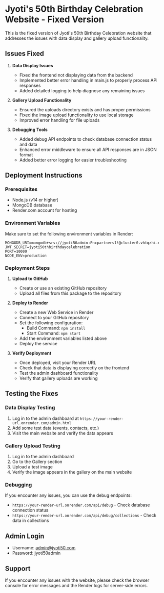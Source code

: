 # Jyoti's 50th Birthday Celebration Website - Fixed Version

This is the fixed version of Jyoti's 50th Birthday Celebration website that addresses the issues with data display and gallery upload functionality.

## Issues Fixed

1. **Data Display Issues**
   - Fixed the frontend not displaying data from the backend
   - Implemented better error handling in main.js to properly process API responses
   - Added detailed logging to help diagnose any remaining issues

2. **Gallery Upload Functionality**
   - Ensured the uploads directory exists and has proper permissions
   - Fixed the image upload functionality to use local storage
   - Improved error handling for file uploads

3. **Debugging Tools**
   - Added debug API endpoints to check database connection status and data
   - Enhanced error middleware to ensure all API responses are in JSON format
   - Added better error logging for easier troubleshooting

## Deployment Instructions

### Prerequisites
- Node.js (v14 or higher)
- MongoDB database
- Render.com account for hosting

### Environment Variables
Make sure to set the following environment variables in Render:

```
MONGODB_URI=mongodb+srv://jyoti50admin:Pncpartners1!@cluster0.vhtqzhi.mongodb.net/jyoti50celebration
JWT_SECRET=jyoti50thbirthdaycelebration
PORT=10000
NODE_ENV=production
```

### Deployment Steps

1. **Upload to GitHub**
   - Create or use an existing GitHub repository
   - Upload all files from this package to the repository

2. **Deploy to Render**
   - Create a new Web Service in Render
   - Connect to your GitHub repository
   - Set the following configuration:
     - Build Command: `npm install`
     - Start Command: `npm start`
   - Add the environment variables listed above
   - Deploy the service

3. **Verify Deployment**
   - Once deployed, visit your Render URL
   - Check that data is displaying correctly on the frontend
   - Test the admin dashboard functionality
   - Verify that gallery uploads are working

## Testing the Fixes

### Data Display Testing
1. Log in to the admin dashboard at `https://your-render-url.onrender.com/admin.html`
2. Add some test data (events, contacts, etc.)
3. Visit the main website and verify the data appears

### Gallery Upload Testing
1. Log in to the admin dashboard
2. Go to the Gallery section
3. Upload a test image
4. Verify the image appears in the gallery on the main website

### Debugging
If you encounter any issues, you can use the debug endpoints:
- `https://your-render-url.onrender.com/api/debug` - Check database connection status
- `https://your-render-url.onrender.com/api/debug/collections` - Check data in collections

## Admin Login
- Username: admin@jyoti50.com
- Password: jyoti50admin

## Support
If you encounter any issues with the website, please check the browser console for error messages and the Render logs for server-side errors.
